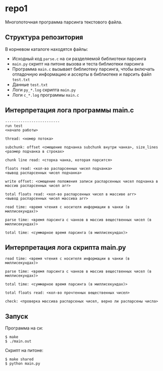 # repo1

Многопоточная программа парсинга текстового файла.

## Структура репозитория

В корневом каталоге находятся файлы:

* Исходный код `parse.c` на си разделяемой библиотеки парсинга
* `main.py` скрипт на питоне вызова и теста библиотеки парсинга
*  Программа `main.c` вызывает библиотеку парсинга, чтобы включать отладочную информацию и ассерты в библиотеке и парсить файл `test.txt`
*  Данные `test.txt`
*  Логи `py_*.log` скрипта `main.py`
*  Логи `c_*.log` программы `main.с`

## Интерпретация лога программы main.c

```
-------------------------
run test
<начало работы>

thread: <номер потока>

subchunk: offset <смещение подчанка subchunk внутри чанка>, size_lines <размер подчанка в строках>

chunk line read: <сторка чанка, которая парсится>

floats read: <кол-во распарсенных чисел подчанка>
<вывод распарсенных чисел подчанка>

write offset: <смещение положения записи распарсенных чисел подчанка в массив распарсенных чисел arr>

total floats read: <кол-во распарсенных чисел в массиве arr>
<вывод распарсенных чисел массива arr>

read time: <время чтения с носителя информации в чанки (в миллисекундах)>

parse time: <время парсинга с чанков в массив вещественных чисел (в миллисекундах)>

total time: <суммарное время парсинга (в миллисекундах)>
```

## Интерпретация лога скрипта main.py

```
read time: <время чтения с носителя информации в чанки (в миллисекундах)>

parse time: <время парсинга с чанков в массив вещественных чисел (в миллисекундах)>

total time: <суммарное время парсинга (в миллисекундах)>

total floats read: <кол-во прочтенных вещественных чисел>

check: <проверка массива распарсеных чисел, верно ли распарсены числа>
```

## Запуск

Программа на си:
```
$ make
$ ./main.out
```

Скрипт на питоне:
```
$ make shared
$ python main.py
```